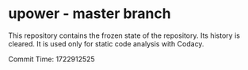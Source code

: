 # upower - master branch

This repository contains the frozen state of the repository.
Its history is cleared. It is used only for static code
analysis with Codacy.

Commit Time: 1722912525